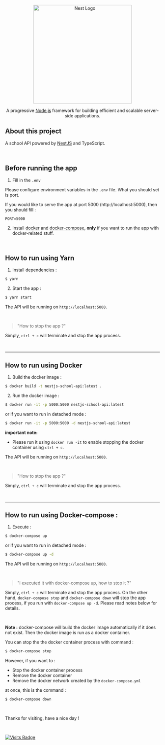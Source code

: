 <p align="center">
  <a href="http://nestjs.com/" target="blank"><img src="https://nestjs.com/img/logo_text.svg" width="320" alt="Nest Logo" /></a>
</p>

[circleci-image]: https://img.shields.io/circleci/build/github/nestjs/nest/master?token=abc123def456
[circleci-url]: https://circleci.com/gh/nestjs/nest

<p align="center">
  A progressive <a href="http://nodejs.org" target="_blank">Node.js</a> framework for building efficient and scalable server-side applications.
</p>

## About this project

A school API powered by [NestJS](https://github.com/nestjs/nest) and TypeScript.

<br/>

## Before running the app

1) Fill in the `.env`

Please configure environment variables in the `.env` file. What you should set is port.

If you would like to serve the app at port 5000 (http://localhost:5000), then you should fill :
```
PORT=5000
```

2) Install [docker](https://docs.docker.com/engine/install/) and [docker-compose](https://docs.docker.com/compose/install/), **only** if you want to run the app with docker-related stuff.

<br/>

## How to run using Yarn

1) Install dependencies :
```bash
$ yarn
```

2) Start the app :
```bash
$ yarn start
```

The API will be running on `http://localhost:5000`.

<br/>

>"How to stop the app ?"

Simply, `ctrl + c` will terminate and stop the app process.

<br/>
<hr/>

## How to run using Docker

1) Build the docker image :
```bash
$ docker build -t nestjs-school-api:latest .
```

2) Run the docker image :
```bash
$ docker run -it -p 5000:5000 nestjs-school-api:latest
```

or if you want to run in detached mode :
```bash
$ docker run -it -p 5000:5000 -d nestjs-school-api:latest
```

**important note:**
- Please run it using `docker run -it` to enable stopping the docker container using `ctrl + c`.

The API will be running on `http://localhost:5000`.

<br/>

>"How to stop the app ?"

Simply, `ctrl + c` will terminate and stop the app process.

<br/>
<hr/>

## How to run using Docker-compose :

1) Execute :
```bash
$ docker-compose up
```

or if you want to run in detached mode :
```bash
$ docker-compose up -d
```

The API will be running on `http://localhost:5000`.

<br/>

>"I executed it with docker-compose up, how to stop it ?"

Simply, `ctrl + c` will terminate and stop the app process. On the other hand, `docker-compose stop` and `docker-compose down` will stop the app process, if you run with `docker-compose up -d`. Please read notes below for details.

<br/>

**Note :**
docker-compose will build the docker image automatically if it does not exist. Then the docker image is run as a docker container.

You can stop the the docker container process with command :
```bash
$ docker-compose stop
```

However, if you want to :
- Stop the docker container process
- Remove the docker container
- Remove the docker network created by the `docker-compose.yml`

at once, this is the command :

```bash
$ docker-compose down
```

<br/>

Thanks for visiting, have a nice day !

<br/>

[![Visits Badge](https://badges.pufler.dev/visits/kevinadhiguna/nest-school-api)](https://github.com/kevinadhiguna)
